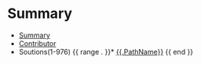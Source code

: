 # Summary
      
  * [Summary](SUMMARY-LIST.md)
  * [Contributor](CONTRIBUTOR.md)
  * Soutions(1-976)
      {{ range . }}* [{{.PathName}}]({{.PathName}}/README.md)
      {{ end }}
